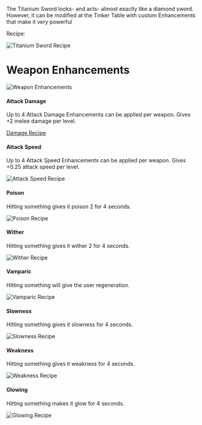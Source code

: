 The Titanium Sword looks- and acts- almost exactly like a diamond sword. However, it can be modified at the Tinker Table with custom Enhancements that make it very powerful

Recipe:

![Titanium Sword Recipe](https://i.imgur.com/Q2iPni0.png?1)

# Weapon Enhancements

![Weapon Enhancements](https://i.imgur.com/o54VHbV.png?1)

#### Attack Damage

Up to 4 Attack Damage Enhancements can be applied per weapon. Gives +2 melee damage per level.

[Damage Recipe](https://i.imgur.com/y6acuwT.png?1)

#### Attack Speed

Up to 4 Attack Speed Enhancements can be applied per weapon. Gives +0.25 attack speed per level.

![Attack Speed Recipe](https://i.imgur.com/Ie3OVlO.png?1)

#### Poison

Hitting something gives it poison 2 for 4 seconds.

![Poison Recipe](https://i.imgur.com/Q3SPTgl.png?1)

#### Wither

Hitting something gives it wither 2 for 4 seconds.

![Wither Recipe](https://i.imgur.com/p2jYYyA.png?1)

#### Vamparic

Hitting something will give the user regeneration.

![Vamparic Recipe](https://i.imgur.com/PDxVfkX.png)

#### Slowness

Hitting something gives it slowness for 4 seconds.

![Slowness Recipe](https://i.imgur.com/Qlrgr3H.png?1)

#### Weakness

Hitting something gives it weakness for 4 seconds.

![Weakness Recipe](https://i.imgur.com/MKshGnv.png?1)

#### Glowing

Hitting something makes it glow for 4 seconds.

![Glowing Recipe](https://i.imgur.com/vD3NzsA.png?1)